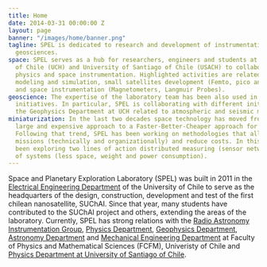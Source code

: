 ```yaml
---
title: Home
date: 2014-03-31 00:00:00 Z
layout: page
banner: "/images/home/banner.png"
tagline: SPEL is dedicated to research and development of instrumentation for the
  geosciences.
space: SPEL serves as a hub for researchers, engineers and students at University
  of Chile (UCH) and University of Santiago of Chile (USACH) to collaborate on space
  physics and space instrumentation. Highlighted activities are related to ionospheric
  modeling and simulation, small satellites development (Femto, pico and nanosatellites)
  and space instrumentation (Magnetometers, Langmuir Probes).
geoscience: The expertise of the laboratory team has been also used in multiple geoscientific
  initiatives. In particular, SPEL is collaborating with different initiatives of
  the Geophysics Department at UCH related to atmospheric and seismic measurements.
miniaturization: In the last two decades space technology has moved from a multi goal,
  large and expensive approach to a Faster-Better-Cheaper approach for space missions.
  Following that trend, SPEL has been working on methodologies that allow simplify
  missions (technically and organizationally) and reduce costs. In this line, it has
  been exploring two lines of action distributed measuring (sensor networks) and miniaturization
  of systems (less space, weight and power consumption).
---
```


Space and Planetary Exploration Laboratory (SPEL) was built in 2011 in the <a href="http://www.die.uchile.cl/">Electrical Engineering Department</a> of the University of Chile to serve as the headquarters of the design, construction, development and test of the first chilean nanosatellite, SUChAI. Since that year, many students have contributed to the SUChAI project and others, extending the areas of the laboratory. Currently, SPEL has strong relations with the <a href="http://www.raig.uchile.cl/">Radio Astronomy Instrumentation Group</a>, <a href="http://www.dfi.uchile.cl/">Physics Department</a>, <a href="http://www.dgf.uchile.cl/">Geophysics Department</a>, <a href="http://www.das.uchile.cl/">Astronomy Department</a> and <a href="http://www.dimec.uchile.cl/">Mechanical Engineering Department</a> at Faculty of Physics and Mathematical Sciences (FCFM), Univeristy of Chile and <a href="http://fisica.usach.cl/">Physics Department at University of Santiago of Chile</a>.
 
